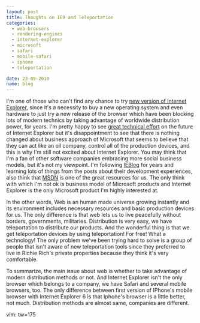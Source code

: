 ```yaml
---
layout: post
title: Thoughts on IE9 and Teleportation
categories:
  - web-browsers
  - rendering-engines
  - internet-explorer
  - microsoft
  - safari
  - mobile-safari
  - iphone
  - teleportation

date: 23-09-2010
name: blog
---
```

I'm one of those who can't find any chance to try [new version of Internet Explorer](http://ie.microsoft.com), since it's a necessity to buy a new operating system and even
hardware to just try a new release of the browser which have been blocking lots of modern technics by taking advantage of worldwide distribution power, for years. I'm pretty
happy to see [great technical effort](http://en.wikipedia.org/wiki/Internet_Explorer_9#Improvements_on_previous_versions) on the future of Internet Explorer but it's
disappointment to see that there is nothing changed about business approach of Microsoft that seems to believe that they can act like an oil company, control all of the
production devices, and this is why I'm still not excited about Internet Explorer. You may think that I'm a fan of other software companies embracing more social business
models, but it's not my viewpoint. I'm following [IEBlog](http://blogs.msdn.com/b/ie) for years and learning lots of things from the posts about their development experiences,
also think that [MSDN](http://msdn.com) is one of the great resources for us. The only think with which I'm not ok is business model of Microsoft products and Internet
Explorer is the only Microsoft product I'm highly interested at.

In the other words, Web is an human made universe growing instantly and its environment includes necessary resources and basic production devices for us.  The only difference
is that web lets us to live peacefully without borders, governments, militaries. Distribution is very easy, we have teleportation to distribute our products. And the wonderful
thing is that we get teleportation devices by using teleportation! For free! What a technology! The only problem we've been trying hard to solve is a group of people that
isn't aware of new teleportation tools since they preferred to live in Richie Rich's private properties because they think it's very comfortable. 

To summarize, the main issue about web is whether to take advantage of modern distribution methods or not. And Internet Explorer isn't the only browser which belongs to a
company, we have Safari and several mobile browsers, too. The only difference between first version of IPhone's mobile browser with Internet Explorer 6 is that Iphone's
browser is a little better, not much. Distribution methods are almost same, companies are different. 

vim: tw=175
